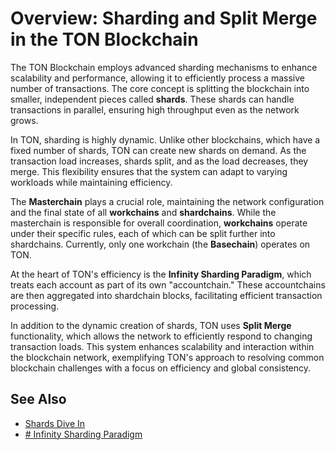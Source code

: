 # Overview: Sharding and Split Merge in the TON Blockchain

[//]: # (TODO, this is from gpt)

The TON Blockchain employs advanced sharding mechanisms to enhance scalability and performance, allowing it to efficiently process a massive number of transactions. 
The core concept is splitting the blockchain into smaller, independent pieces called **shards**. These shards can handle transactions in parallel, ensuring high throughput even as the network grows.

In TON, sharding is highly dynamic. Unlike other blockchains, which have a fixed number of shards, TON can create new shards on demand. 
As the transaction load increases, shards split, and as the load decreases, they merge. 
This flexibility ensures that the system can adapt to varying workloads while maintaining efficiency.

The **Masterchain** plays a crucial role, maintaining the network configuration and the final state of all **workchains** and **shardchains**. 
While the masterchain is responsible for overall coordination, **workchains** operate under their specific rules, each of which can be split further into shardchains. 
Currently, only one workchain (the **Basechain**) operates on TON.

At the heart of TON's efficiency is the **Infinity Sharding Paradigm**, which treats each account as part of its own "accountchain."
These accountchains are then aggregated into shardchain blocks, facilitating efficient transaction processing.

In addition to the dynamic creation of shards, TON uses **Split Merge** functionality, which allows the network to efficiently respond to changing transaction loads. This system enhances scalability and interaction within the blockchain network, exemplifying TON's approach to resolving common blockchain challenges with a focus on efficiency and global consistency.


## See Also

* [Shards Dive In](/develop/blockchain/shards)
* [# Infinity Sharding Paradigm](/develop/blockchain/sharding-lifecycle)
